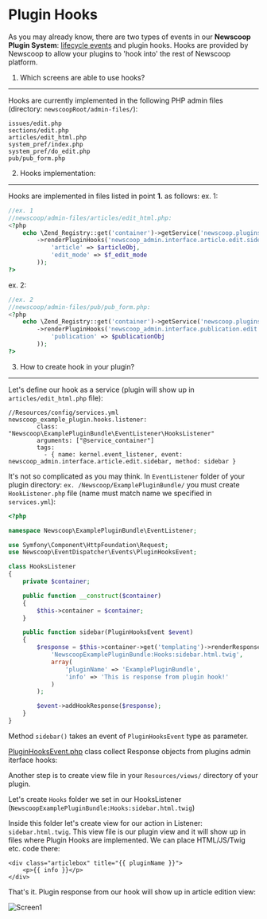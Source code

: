 Plugin Hooks
======================

As you may already know, there are two types of events in our **Newscoop Plugin System**: [lifecycle events](Lifecycle_Subscriber_Managing) and plugin hooks. Hooks are provided by Newscoop to allow your plugins to 'hook into' the rest of Newscoop platform.

1. Which screens are able to use hooks?
-------------

Hooks are currently implemented in the following PHP admin files (directory: `newscoopRoot/admin-files/`):
````
issues/edit.php
sections/edit.php
articles/edit_html.php
system_pref/index.php
system_pref/do_edit.php
pub/pub_form.php
````
2. Hooks implementation:
-------------
Hooks are implemented in files listed in point **1.** as follows:
ex. 1:
````php
//ex. 1
//newscoop/admin-files/articles/edit_html.php:
<?php
    echo \Zend_Registry::get('container')->getService('newscoop.plugins.service')
        ->renderPluginHooks('newscoop_admin.interface.article.edit.sidebar', null, array(
            'article' => $articleObj, 
            'edit_mode' => $f_edit_mode
        ));
?>
````
 ex. 2:
````php
//ex. 2
//newscoop/admin-files/pub/pub_form.php:
<?php
    echo \Zend_Registry::get('container')->getService('newscoop.plugins.service')
        ->renderPluginHooks('newscoop_admin.interface.publication.edit', null, array(
            'publication' => $publicationObj
        ));
?>
````
3. How to create hook in your plugin?
-------------
Let's define our hook as a service (plugin will show up in `articles/edit_html.php` file):
````
//Resources/config/services.yml
newscoop_example_plugin.hooks.listener:
        class:     "Newscoop\ExamplePluginBundle\EventListener\HooksListener"
        arguments: ["@service_container"]
        tags:
          - { name: kernel.event_listener, event: newscoop_admin.interface.article.edit.sidebar, method: sidebar }
````

It's not so complicated as you may think. In `EventListener` folder of your plugin directory: `ex. /Newscoop/ExamplePluginBundle/` you must create `HookListener.php` file (name must match name we specified in `services.yml`):

````php
<?php

namespace Newscoop\ExamplePluginBundle\EventListener;

use Symfony\Component\HttpFoundation\Request;
use Newscoop\EventDispatcher\Events\PluginHooksEvent;

class HooksListener
{
    private $container;

    public function __construct($container)
    {
        $this->container = $container;
    }

    public function sidebar(PluginHooksEvent $event)
    {
        $response = $this->container->get('templating')->renderResponse(
            'NewscoopExamplePluginBundle:Hooks:sidebar.html.twig',
            array(
                'pluginName' => 'ExamplePluginBundle',
                'info' => 'This is response from plugin hook!'
            )
        );

        $event->addHookResponse($response);
    }
}
````
Method `sidebar()` takes an event of `PluginHooksEvent` type as parameter.

[PluginHooksEvent.php](https://github.com/sourcefabric/Newscoop/blob/master/newscoop/library/Newscoop/EventDispatcher/Events/PluginHooksEvent.php) class collect Response objects from plugins admin iterface hooks: 


Another step is to create view file in your `Resources/views/` directory of your plugin.

Let's create `Hooks` folder we set in our HooksListener (`NewscoopExamplePluginBundle:Hooks:sidebar.html.twig`)

Inside this folder let's create view for our action in Listener: `sidebar.html.twig`.
This view file is our plugin view and it will show up in files where Plugin Hooks are implemented. We can place HTML/JS/Twig etc. code there:

````
<div class="articlebox" title="{{ pluginName }}">
    <p>{{ info }}</p>
</div>
````
That's it. Plugin response from our hook will show up in article edition view:

![Screen1](http://i41.tinypic.com/16a1j85.png)
